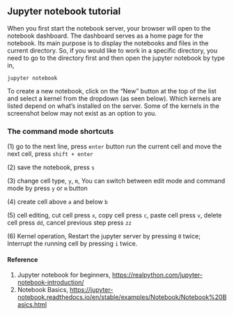 ## Jupyter notebook tutorial
When you first start the notebook server, your browser will open to the notebook dashboard. The dashboard serves as a home page for the notebook. Its main purpose is to display the notebooks and files in the current directory. So, if you would like to work in a specific directory, you need to go to the directory first and then open the jupyter notebook by type in, 

```jupyter notebook```

To create a new notebook, click on the “New” button at the top of the list and select a kernel from the dropdown (as seen below). Which kernels are listed depend on what’s installed on the server. Some of the kernels in the screenshot below may not exist as an option to you.

### The command mode shortcuts
(1) go to the next line, press `enter` button
run the current cell and move the next cell, press `shift + enter`

(2) save the notebook, press `s`

(3) change cell type, `y`, `m`, You can switch between edit mode and command mode by press `y` or `m` button

(4) create cell above `a` and below `b`

(5) cell editing, cut cell press `x`, copy cell press `c`, paste cell press `v`, delete cell press `dd`, cancel previous step press `zz`

(6) Kernel operation, Restart the jupyter server by pressing `0` twice; Interrupt the running cell by pressing `i` twice.

#### Reference
1. Jupyter notebook for beginners, https://realpython.com/jupyter-notebook-introduction/
2. Notebook Basics, https://jupyter-notebook.readthedocs.io/en/stable/examples/Notebook/Notebook%20Basics.html

